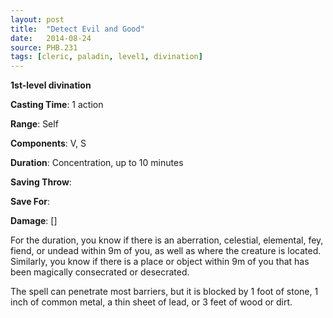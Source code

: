 ```yaml
---
layout: post
title:  "Detect Evil and Good"
date:   2014-08-24
source: PHB.231
tags: [cleric, paladin, level1, divination]
---
```


**1st-level divination**

**Casting Time**: 1 action

**Range**: Self

**Components**: V, S

**Duration**: Concentration, up to 10 minutes

**Saving Throw**:

**Save For**:

**Damage**: []

For the duration, you know if there is an aberration, celestial, elemental, fey, fiend, or undead within 9m of you, as well as where the creature is located. Similarly, you know if there is a place or object within 9m of you that has been magically consecrated or desecrated.

The spell can penetrate most barriers, but it is blocked by 1 foot of stone, 1 inch of common metal, a thin sheet of lead, or 3 feet of wood or dirt.